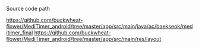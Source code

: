 Source code path

https://github.com/buckwheat-flower/MediTimer_android/tree/master/app/src/main/java/ac/baekseok/meditimer_final
https://github.com/buckwheat-flower/MediTimer_android/tree/master/app/src/main/res/layout
